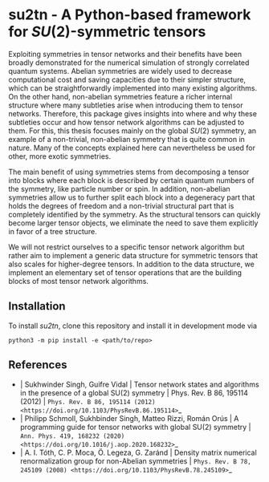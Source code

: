 # su2tn - A Python-based framework for $SU(2)$-symmetric tensors
Exploiting symmetries in tensor networks and their benefits have been broadly demonstrated for the numerical simulation of strongly correlated quantum systems. Abelian symmetries are widely used to decrease computational cost and saving capacities due to their simpler structure, which can be straightforwardly implemented into many existing algorithms. On the other hand, non-abelian symmetries feature a richer internal structure where many subtleties arise when introducing them to tensor networks. Therefore, this package gives insights into where and why these subtleties occur and how tensor network algorithms can be adjusted to them. For this, this thesis focuses mainly on the global $SU(2)$ symmetry, an example of a non-trivial, non-abelian symmetry that is quite common in nature. Many of the concepts explained here can nevertheless be used for other, more exotic symmetries. 

The main benefit of using symmetries stems from decomposing a tensor into blocks where each block is described by certain quantum numbers of the symmetry, like particle number or spin. In addition, non-abelian symmetries allow us to further split each block into a degeneracy part that holds the degrees of freedom and a non-trivial structural part that is completely identified by the symmetry. As the structural tensors can quickly become larger tensor objects, we eliminate the need to save them explicitly in favor of a tree structure. 

We will not restrict ourselves to a specific tensor network algorithm but rather aim to implement a generic data structure for symmetric tensors that also scales for higher-degree tensors. In addition to the data structure, we implement an elementary set of tensor operations that are the building blocks of most tensor network algorithms.

Installation
------------
To install *su2tn*, clone this repository and install it in development mode via


    python3 -m pip install -e <path/to/repo>


References
----------
- | Sukhwinder Singh, Guifre Vidal
  | Tensor network states and algorithms in the presence of a global SU(2) symmetry
  | Phys. Rev. B 86, 195114 (2012)
  | `Phys. Rev. B 86, 195114 (2012) <https://doi.org/10.1103/PhysRevB.86.195114>`_
- | Philipp Schmoll, Sukhbinder Singh, Matteo Rizzi, Román Orús
  | A programming guide for tensor networks with global SU(2) symmetry
  | `Ann. Phys. 419, 168232 (2020) <https://doi.org/10.1016/j.aop.2020.168232>`_
- | A. I. Tóth, C. P. Moca, Ö. Legeza, G. Zaránd
  | Density matrix numerical renormalization group for non-Abelian symmetries
  | `Phys. Rev. B 78, 245109 (2008) <https://doi.org/10.1103/PhysRevB.78.245109>`_
